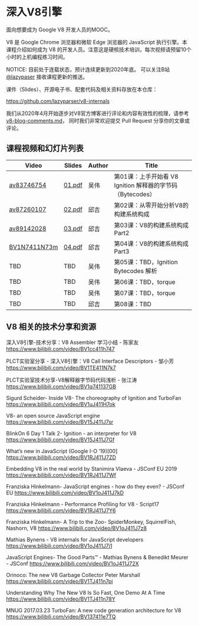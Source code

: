 # 深入V8引擎

面向想要成为 Google V8 开发人员的MOOC。

V8 是 Google Chrome 浏览器和微软 Edge 浏览器的 JavaScript 执行引擎。本课程介绍如何成为 V8 的开发人员。注意这是硬核技术培训，每次视频请预留10个小时的上机编程练习时间。

NOTICE: 目前处于连载状态，预计连续更新到2020年底。
可以关注B站 [@lazypaser](https://space.bilibili.com/296494084) 接收课程更新的推送。

课件（Slides）、开源电子书、配套代码及相关资料存放在本仓库：

https://github.com/lazyparser/v8-internals

我们从2020年4月开始逐步对V8官方博客进行评论和内容有效性的梳理，请参考 [v8-blog-comments.md](v8-blog-comments.md)，
同时我们非常欢迎提交 Pull Request 分享你的文章或评论。

## 课程视频和幻灯片列表

|Video|Slides|Author|Title|
|----|----|----|----|
|[av83746754](https://www.bilibili.com/video/av83746754)|[01.pdf](https://github.com/lazyparser/v8-internals/blob/master/slides/01-igniton-bytecode-dump.pdf)|吴伟|第01课：上手开始看 V8 Ignition 解释器的字节码（Bytecodes）|
|[av87260107](https://www.bilibili.com/video/av87260107)|[02.pdf](https://github.com/lazyparser/v8-internals/blob/master/slides/02-v8-build-system-part1.pdf)|邱吉|第02课：从零开始分析V8的构建系统构成|
|[av89142028](https://www.bilibili.com/video/av89142028)|[03.pdf](https://github.com/lazyparser/v8-internals/blob/master/slides/03-v8-build-system-part2.pdf)|邱吉|第03课：V8的构建系统构成Part2|
|[BV1N7411N73m](https://www.bilibili.com/video/BV1N7411N73m)|[04.pdf](https://github.com/lazyparser/v8-internals/blob/master/slides/04-v8-build-system-part3.pdf)|邱吉|第04课：V8的构建系统构成Part3|
|TBD|TBD|吴伟|第05课：TBD，Ignition Bytecodes 解析|
|TBD|TBD|吴伟|第06课：TBD，torque|
|TBD|TBD|吴伟|第07课：TBD，torque|
|TBD|TBD|邱吉|第08课：TBD|

## V8 相关的技术分享和资源

深入V8引擎-技术分享：V8 Assembler 学习小结 - 陈家友
https://www.bilibili.com/video/BV1cc411h747

PLCT实验室分享 - 深入V8引擎：V8 Call Interface Descriptors - 邹小芳
https://www.bilibili.com/video/BV1TE411N7k7

PLCT实验室技术分享-V8解释器字节码代码浅析 - 张江涛
https://www.bilibili.com/video/BV1q741137GB

Sigurd Scheider- Inside V8- The choreography of Ignition and TurboFan
https://www.bilibili.com/video/BV1uJ411H7ok

V8- an open source JavaScript engine
https://www.bilibili.com/video/BV15J411J7sr

BlinkOn 6 Day 1 Talk 2- Ignition - an interpreter for V8
https://www.bilibili.com/video/BV15J411J7Gf

What’s new in JavaScript (Google I-O ’19)[00]
https://www.bilibili.com/video/BV1RJ411J7ZD

Embedding V8 in the real world by Stanimira Vlaeva - JSConf EU 2019
https://www.bilibili.com/video/BV1RJ411J7Wf

Franziska Hinkelmann- JavaScript engines - how do they even? - JSConf EU
https://www.bilibili.com/video/BV1oJ411J7kD

Franziska Hinkelmann - Performance Profiling for V8 - Script17
https://www.bilibili.com/video/BV1RJ411J7Y6

Franziska Hinkelmann- A Trip to the Zoo- SpiderMonkey, SquirrelFish, Nashorn, V8
https://www.bilibili.com/video/BV1oJ411J7z8

Mathias Bynens - V8 internals for JavaScript developers
https://www.bilibili.com/video/BV1oJ411J7j1

JavaScript Engines- The Good Parts™ - Mathias Bynens & Benedikt Meurer - JSConf
https://www.bilibili.com/video/BV1oJ411J72X

Orinoco: The new V8 Garbage Collector Peter Marshall
https://www.bilibili.com/video/BV1TJ411n7pi

Understanding Why The New V8 Is So Fast, One Demo At A Time
https://www.bilibili.com/video/BV1TJ411n78Y

MNUG 2017.03.23 TurboFan: A new code generation architecture for V8
https://www.bilibili.com/video/BV137411e7TQ
